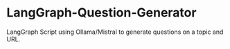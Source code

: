 # LangGraph-Question-Generator
LangGraph Script using Ollama/Mistral to generate questions on a topic and URL.

